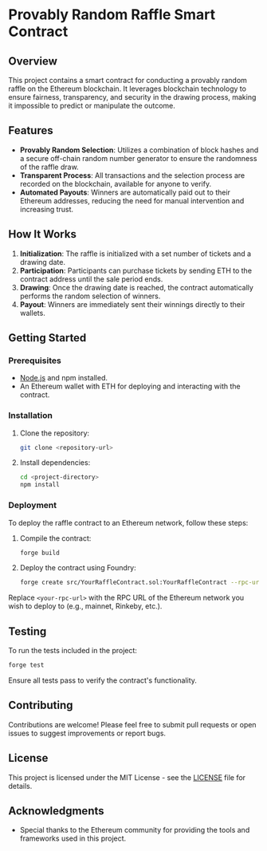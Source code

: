 # Provably Random Raffle Smart Contract

## Overview

This project contains a smart contract for conducting a provably random raffle on the Ethereum blockchain. It leverages blockchain technology to ensure fairness, transparency, and security in the drawing process, making it impossible to predict or manipulate the outcome.

## Features

- **Provably Random Selection**: Utilizes a combination of block hashes and a secure off-chain random number generator to ensure the randomness of the raffle draw.
- **Transparent Process**: All transactions and the selection process are recorded on the blockchain, available for anyone to verify.
- **Automated Payouts**: Winners are automatically paid out to their Ethereum addresses, reducing the need for manual intervention and increasing trust.

## How It Works

1. **Initialization**: The raffle is initialized with a set number of tickets and a drawing date.
2. **Participation**: Participants can purchase tickets by sending ETH to the contract address until the sale period ends.
3. **Drawing**: Once the drawing date is reached, the contract automatically performs the random selection of winners.
4. **Payout**: Winners are immediately sent their winnings directly to their wallets.

## Getting Started

### Prerequisites

- [Node.js](https://nodejs.org/en/) and npm installed.
- An Ethereum wallet with ETH for deploying and interacting with the contract.

### Installation

1. Clone the repository:
   ```bash
   git clone <repository-url>
   ```
2. Install dependencies:
   ```bash
   cd <project-directory>
   npm install
   ```

### Deployment

To deploy the raffle contract to an Ethereum network, follow these steps:

1. Compile the contract:
   ```bash
   forge build
   ```
2. Deploy the contract using Foundry:
   ```bash
   forge create src/YourRaffleContract.sol:YourRaffleContract --rpc-url <your-rpc-url>
   ```

Replace `<your-rpc-url>` with the RPC URL of the Ethereum network you wish to deploy to (e.g., mainnet, Rinkeby, etc.).

## Testing

To run the tests included in the project:

```bash
forge test
```

Ensure all tests pass to verify the contract's functionality.

## Contributing

Contributions are welcome! Please feel free to submit pull requests or open issues to suggest improvements or report bugs.

## License

This project is licensed under the MIT License - see the [LICENSE](LICENSE) file for details.

## Acknowledgments

- Special thanks to the Ethereum community for providing the tools and frameworks used in this project.